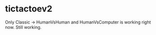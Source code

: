 ﻿# tictactoev2

Only Classic -> HumanVsHuman and HumanVsComputer is working right now.
Still working.
